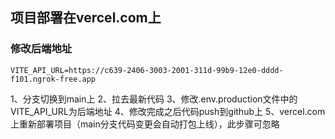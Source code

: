 ## 项目部署在vercel.com上

### 修改后端地址

```
VITE_API_URL=https://c639-2406-3003-2001-311d-99b9-12e0-dddd-f101.ngrok-free.app
```

1、分支切换到main上
2、拉去最新代码
3、修改.env.production文件中的VITE_API_URL为后端地址
4、修改完成之后代码push到github上
5、vercel.com上重新部署项目（main分支代码变更会自动打包上线），此步骤可忽略
